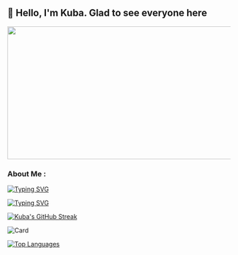 ## 👋 Hello, I'm Kuba. Glad to see everyone here

<div align="center">
  <img src="https://media.giphy.com/media/dWesBcTLavkZuG35MI/giphy.gif" width="600" height="300"/>
</div>

### About Me :

[![Typing SVG](https://readme-typing-svg.herokuapp.com?color=%2336BCF7&lines=BMSTU+Student)](https://git.io/typing-svg)

[![Typing SVG](https://readme-typing-svg.herokuapp.com?color=%2336BCF7&lines=SSH3+Faculty:+Information+analytics)](https://git.io/typing-svg)

[![Kuba's GitHub Streak](http://github-readme-streak-stats.herokuapp.com?user=Kuba46&theme=dark&background=000000)](https://git.io/streak-stats)

![Card](https://github-profile-summary-cards.vercel.app/api/cards/profile-details?username=Kuba46&theme=solarized_dark)

[![Top Languages](https://github-readme-stats.vercel.app/api/top-langs/?username=Kuba46&layout=compact)](https://github.com/Kuba46/github-readme-stats)

<!--
**Kuba46/Kuba46** is a ✨ _special_ ✨ repository because its `README.md` (this file) appears on your GitHub profile.

Here are some ideas to get you started:

- 🔭 I’m currently working on ...
- 🌱 I’m currently learning ...
- 👯 I’m looking to collaborate on ...
- 🤔 I’m looking for help with ...
- 💬 Ask me about ...
- 📫 How to reach me: ...
- 😄 Pronouns: ...
- ⚡ Fun fact: ...
-->
